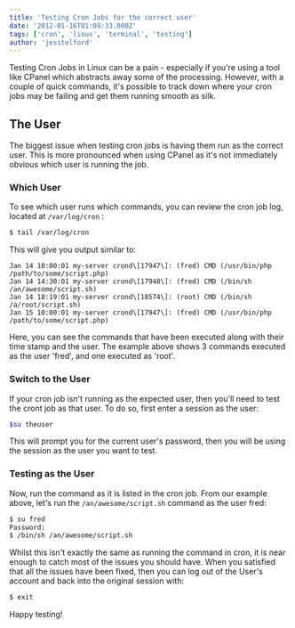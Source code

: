 ```yaml
---
title: 'Testing Cron Jobs for the correct user'
date: '2012-01-16T01:09:33.000Z'
tags: ['cron', 'linux', 'terminal', 'testing']
author: 'jesstelford'
---
```


Testing Cron Jobs in Linux can be a pain - especially if you're using a tool like CPanel which abstracts away some of the processing. However, with a couple of quick commands, it's possible to track down where your cron jobs may be failing and get them running smooth as silk.

## The User

The biggest issue when testing cron jobs is having them run as the correct user. This is more pronounced when using CPanel as it's not immediately obvious which user is running the job.

### Which User

To see which user runs which commands, you can review the cron job log, located at `/var/log/cron` :

```sh
$ tail /var/log/cron
```

This will give you output similar to:

```
Jan 14 10:00:01 my-server crond\[17947\]: (fred) CMD (/usr/bin/php /path/to/some/script.php)
Jan 14 14:30:01 my-server crond\[17948\]: (fred) CMD (/bin/sh /an/awesome/script.sh)
Jan 14 18:19:01 my-server crond\[18574\]: (root) CMD (/bin/sh /a/root/script.sh)
Jan 15 10:00:01 my-server crond\[17947\]: (fred) CMD (/usr/bin/php /path/to/some/script.php)
```

Here, you can see the commands that have been executed along with their time stamp and the user. The example above shows 3 commands executed as the user 'fred', and one executed as 'root'.

### Switch to the User

If your cron job isn't running as the expected user, then you'll need to test the cront job as that user. To do so, first enter a session as the user:

```sh
$su theuser
```

This will prompt you for the current user's password, then you will be using the session as the user you want to test.

### Testing as the User

Now, run the command as it is listed in the cron job. From our example above, let's run the `/an/awesome/script.sh` command as the user fred:

```sh
$ su fred
Password:
$ /bin/sh /an/awesome/script.sh
```

Whilst this isn't exactly the same as running the command in cron, it is near enough to catch most of the issues you should have. When you satisfied that all the issues have been fixed, then you can log out of the User's account and back into the original session with:

```sh
$ exit
```

Happy testing!
